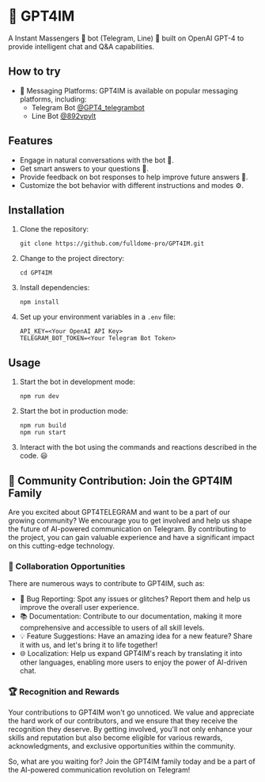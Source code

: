 

# 💬 GPT4IM

A Instant Massengers 📱 bot (Telegram, Line) 🤖 built on OpenAI GPT-4 to provide intelligent chat and Q&A capabilities.


## How to try
- 📱 Messaging Platforms: GPT4IM is available on popular messaging platforms, including:
  - Telegram Bot [@GPT4_telegrambot](https://t.me/roboGPT_telegrambot)
  - Line Bot [@892vpylt](https://line.me/R/ti/p/@892vpylt)

## Features

- Engage in natural conversations with the bot 💬.
- Get smart answers to your questions 🤔.
- Provide feedback on bot responses to help improve future answers 📝.
- Customize the bot behavior with different instructions and modes ⚙️.

## Installation

1. Clone the repository:

   ```
   git clone https://github.com/fulldome-pro/GPT4IM.git
   ```

2. Change to the project directory:

   ```
   cd GPT4IM
   ```

3. Install dependencies:

   ```
   npm install
   ```

4. Set up your environment variables in a `.env` file:

   ```
   API_KEY=<Your OpenAI API Key>
   TELEGRAM_BOT_TOKEN=<Your Telegram Bot Token>
   ```

## Usage

1. Start the bot in development mode:

   ```
   npm run dev
   ```

2. Start the bot in production mode:

   ```
   npm run build
   npm run start
   ```

3. Interact with the bot using the commands and reactions described in the code. 😃


## 🚀 Community Contribution: Join the GPT4IM Family

Are you excited about GPT4TELEGRAM and want to be a part of our growing community? We encourage you to get involved and help us shape the future of AI-powered communication on Telegram. By contributing to the project, you can gain valuable experience and have a significant impact on this cutting-edge technology.

### 🤝 Collaboration Opportunities

There are numerous ways to contribute to GPT4IM, such as:

- 🐛 Bug Reporting: Spot any issues or glitches? Report them and help us improve the overall user experience.
- 📚 Documentation: Contribute to our documentation, making it more comprehensive and accessible to users of all skill levels.
- 💡 Feature Suggestions: Have an amazing idea for a new feature? Share it with us, and let's bring it to life together!
- 🌐 Localization: Help us expand GPT4IM's reach by translating it into other languages, enabling more users to enjoy the power of AI-driven chat.

### 🏆 Recognition and Rewards

Your contributions to GPT4IM won't go unnoticed. We value and appreciate the hard work of our contributors, and we ensure that they receive the recognition they deserve. By getting involved, you'll not only enhance your skills and reputation but also become eligible for various rewards, acknowledgments, and exclusive opportunities within the community.

So, what are you waiting for? Join the GPT4IM family today and be a part of the AI-powered communication revolution on Telegram!
